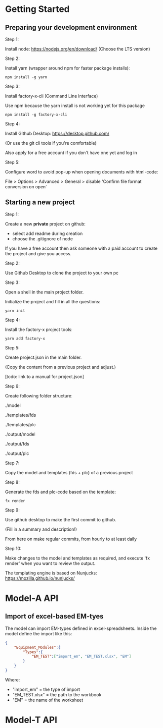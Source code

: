 # Getting Started

## Preparing your development environment

Step 1: 

Install node: https://nodejs.org/en/download/ (Choose the LTS version)

Step 2:

Install yarn (wrapper around npm for faster package installs):
```shell
npm install -g yarn
```
Step 3:

Install factory-x-cli (Command Line Interface)

Use npm because the yarn install is not working yet for this package
```shell
npm install -g factory-x-cli
```

Step 4:

Install Github Desktop: https://desktop.github.com/

(Or use the git cli tools if you're comfortable)

Also apply for a free account if you don't have one yet and log in


Step 5:

Configure word to avoid pop-up when opening documents with html-code:

File > Options > Advanced > General > disable 'Confirm file format conversion on open'


## Starting a new project

Step 1:

Create a new __**private**__ project on github:
* select add readme during creation
* choose the .gitignore of node

If you have a free account then ask someone with a paid account to create the project and give you access.

Step 2:

Use Github Desktop to clone the project to your own pc

Step 3:

Open a shell in the main project folder.

Initialize the project and fill in all the questions:

```shell
yarn init
```
Step 4:

Install the factory-x project tools:
```shell
yarn add factory-x
```
Step 5:

Create project.json in the main folder.

(Copy the content from a previous project and adjust.)

[todo: link to a manual for project.json]

Step 6:

Create following folder structure:

./model 

./templates/fds

./templates/plc

./output/model

./output/fds

./output/plc

Step 7:

Copy the model and templates (fds + plc) of a previous project

Step 8:

Generate the fds and plc-code based on the template:
```shell
fx render
```
Step 9:

Use github desktop to make the first commit to github.

(Fill in a summary and description!)

From here on make regular commits, from hourly to at least daily

Step 10:

Make changes to the model and templates as required, and execute 'fx render' when you want to review the output.

The templating engine is based on Nunjucks: https://mozilla.github.io/nunjucks/

# Model-A API

## Import of excel-based EM-tyes
The model can import EM-types defined in excel-spreadsheets.
Inside the model define the import like this:
```json
{
    "Equipment_Modules":{
        "Types":{
            "EM_TEST":["import_em", "EM_TEST.xlsx", "EM"]
        }
    }
}
```
Where:
- "import_em" = the type of import
- "EM_TEST.xlsx" = the path to the workbook
- "EM" = the name of the worksheet
 
# Model-T API

